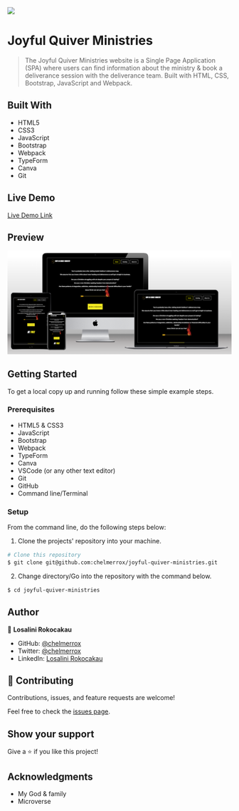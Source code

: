 ![](https://img.shields.io/badge/JQM-Joyful%20Quiver%20Ministries-yellow)

# Joyful Quiver Ministries

> The Joyful Quiver Ministries website is a Single Page Application (SPA) where users can find information about the ministry & book a deliverance session with the deliverance team. Built with HTML, CSS, Bootstrap, JavaScript and Webpack.

## Built With

- HTML5
- CSS3
- JavaScript
- Bootstrap
- Webpack
- TypeForm
- Canva
- Git

## Live Demo

[Live Demo Link](https://raw.githack.com/chelmerrox/joyful-quiver-ministries/page-structure-2/dist/index.html)

## Preview

![Website preview](./preview.png)

## Getting Started

To get a local copy up and running follow these simple example steps.

### Prerequisites

- HTML5 & CSS3 
- JavaScript
- Bootstrap
- Webpack
- TypeForm
- Canva
- VSCode (or any other text editor)
- Git
- GitHub
- Command line/Terminal

### Setup

From the command line, do the following steps below:

1. Clone the projects' repository into your machine.

```bash
# Clone this repository
$ git clone git@github.com:chelmerrox/joyful-quiver-ministries.git

```
2. Change directory/Go into the repository with the command below.

```bash
$ cd joyful-quiver-ministries

```

## Author

👤 **Losalini Rokocakau**

- GitHub: [@chelmerrox](https://github.com/chelmerrox)
- Twitter: [@chelmerrox](https://twitter.com/chelmerrox)
- LinkedIn: [Losalini Rokocakau](https://linkedin.com/in/losalini-rokocakau)

## 🤝 Contributing

Contributions, issues, and feature requests are welcome!

Feel free to check the [issues page](https://github.com/chelmerrox/joyful-quiver-ministries/issues).

## Show your support

Give a ⭐️ if you like this project!

## Acknowledgments

- My God & family
- Microverse
